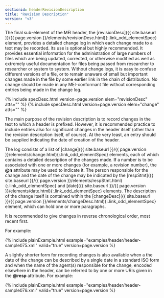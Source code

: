 ```yaml
---
sectionid: headerRevisionDescription
title: "Revision Description"
version: "v3"
---
```




The final sub-element of the MEI header, the [revisionDesc]({{ site.baseurl }}/{{ page.version }}/elements/revisionDesc.html){:.link_odd_elementSpec} element,
provides a detailed change log in which each change made to a text may be recorded.
Its use is
optional but highly recommended. It provides essential information for the administration
of
large numbers of files which are being updated, corrected, or otherwise modified as
well as
extremely useful documentation for files being passed from researcher to researcher
or system
to system. Without change logs, it is easy to confuse different versions of a file,
or to
remain unaware of small but important changes made in the file by some earlier link
in the
chain of distribution. No change should be made in any MEI-conformant file without
corresponding entries being made in the change log.



{% include specDesc.html version=page.version elem="revisionDesc" atts="" %}
{% include specDesc.html version=page.version elem="change" atts="" %}




The main purpose of the revision description is to record changes in the text to which
a
header is prefixed. However, it is recommended practice to include entries also for
significant changes in the header itself (other than the revision description itself,
of
course). At the very least, an entry should be supplied indicating the date of creation
of the
header.

The log consists of a list of [change]({{ site.baseurl }}/{{ page.version }}/elements/change.html){:.link_odd_elementSpec} elements, each of which contains a
detailed description of the changes made. If a number is to be associated with one
or more
changes (for example, a revision number), the **@n** attribute may be used to indicate
it. The person responsible for the change and the date of the change may be indicated
by the
[respStmt]({{ site.baseurl }}/{{ page.version }}/elements/respStmt.html){:.link_odd_elementSpec} and [date]({{ site.baseurl }}/{{ page.version }}/elements/date.html){:.link_odd_elementSpec} elements. The description of
the change itself is contained within the [changeDesc]({{ site.baseurl }}/{{ page.version }}/elements/changeDesc.html){:.link_odd_elementSpec} element, which can
hold one or more paragraphs.

It is recommended to give changes in reverse chronological order, most recent first.

For example:

{% include plainExample.html example="examples/header/header-sample075.xml" valid="true" version=page.version %}

A slightly shorter form for recording changes is also available when a the date of
the change
can be described by a single date in a standard ISO form and when the name of the
agent(s)
responsible for the change, encoded elsewhere in the header, can be referred to by
one or more
URIs given in the **@resp** attribute. For example:

{% include plainExample.html example="examples/header/header-sample076.xml" valid="true" version=page.version %}

